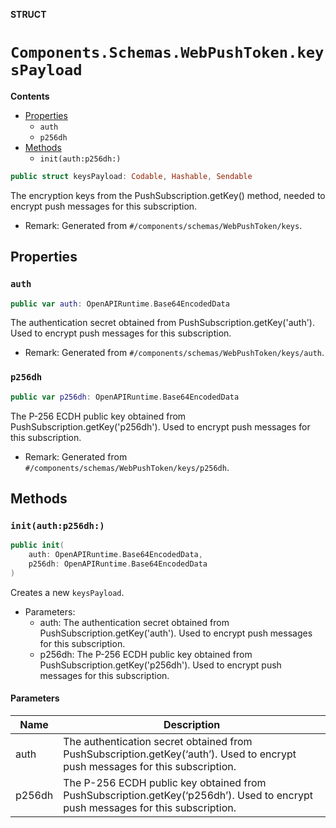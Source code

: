 **STRUCT**

# `Components.Schemas.WebPushToken.keysPayload`

**Contents**

- [Properties](#properties)
  - `auth`
  - `p256dh`
- [Methods](#methods)
  - `init(auth:p256dh:)`

```swift
public struct keysPayload: Codable, Hashable, Sendable
```

The encryption keys from the PushSubscription.getKey() method, needed to encrypt push messages for this subscription.

- Remark: Generated from `#/components/schemas/WebPushToken/keys`.

## Properties
### `auth`

```swift
public var auth: OpenAPIRuntime.Base64EncodedData
```

The authentication secret obtained from PushSubscription.getKey('auth'). Used to encrypt push messages for this subscription.

- Remark: Generated from `#/components/schemas/WebPushToken/keys/auth`.

### `p256dh`

```swift
public var p256dh: OpenAPIRuntime.Base64EncodedData
```

The P-256 ECDH public key obtained from PushSubscription.getKey('p256dh'). Used to encrypt push messages for this subscription.

- Remark: Generated from `#/components/schemas/WebPushToken/keys/p256dh`.

## Methods
### `init(auth:p256dh:)`

```swift
public init(
    auth: OpenAPIRuntime.Base64EncodedData,
    p256dh: OpenAPIRuntime.Base64EncodedData
)
```

Creates a new `keysPayload`.

- Parameters:
  - auth: The authentication secret obtained from PushSubscription.getKey('auth'). Used to encrypt push messages for this subscription.
  - p256dh: The P-256 ECDH public key obtained from PushSubscription.getKey('p256dh'). Used to encrypt push messages for this subscription.

#### Parameters

| Name | Description |
| ---- | ----------- |
| auth | The authentication secret obtained from PushSubscription.getKey(‘auth’). Used to encrypt push messages for this subscription. |
| p256dh | The P-256 ECDH public key obtained from PushSubscription.getKey(‘p256dh’). Used to encrypt push messages for this subscription. |